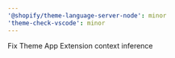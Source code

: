 ```yaml
---
'@shopify/theme-language-server-node': minor
'theme-check-vscode': minor
---
```


Fix Theme App Extension context inference

